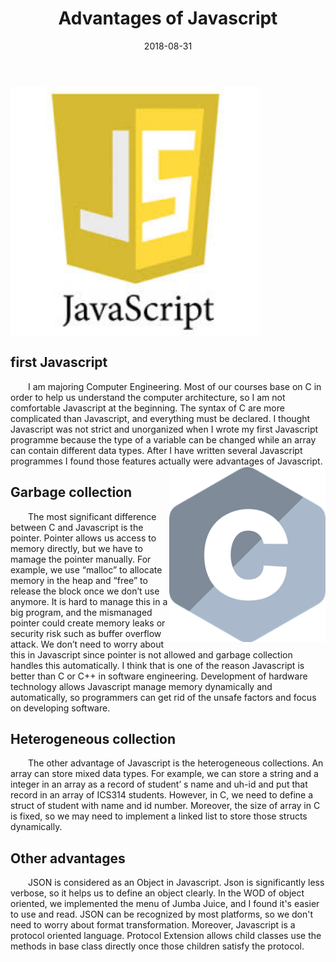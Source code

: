 ﻿---
layout: essay
type: essay
title: Advantages of Javascript
# All dates must be YYYY-MM-DD format!
date: 2018-08-31
labels:
  - Software Engineering
  - Javascript
  - C
---

<img class="floated image" width = "400" length = "350" align="center" src="../images/js.jpeg">

<h2>first Javascript  </h2>
<div style="text-indent:2em">
I am majoring Computer Engineering. Most of our courses base on C in order to help us understand the computer architecture, so I am not comfortable Javascript at the beginning.
The syntax of C are more complicated than Javascript, and everything must be declared. I thought Javascript was not strict and 
unorganized when I wrote my first Javascript programme because the type of a variable can be changed while an array can contain different data types. After I have written several Javascript programmes I found those features actually were advantages of Javascript.
</div>
<img class="rounded image" width = "250" length = "250" align="right" src="../images/c.png">


<h2>Garbage collection  </h2>
<div style="text-indent:2em">
	The most significant difference between C and Javascript is the pointer. Pointer allows us access to memory directly, but we have to mamage the pointer manually. For example, we use “malloc” to allocate memory in the heap and “free” 
  to release the block once we don’t use anymore. It is hard to manage this in a big program, and the mismanaged pointer
  could create memory leaks or security risk such as buffer overflow attack. We don’t
  need to worry about this in Javascript since pointer is not allowed and garbage collection handles this automatically. 
  I think that is one of the reason Javascript is better than C or C++ in software engineering. Development of
  hardware technology allows Javascript manage memory dynamically and automatically, so programmers can get rid of the unsafe
  factors and focus on developing software.
</div>	

<h2>Heterogeneous collection  </h2>
<div style="text-indent:2em">  
The other advantage of Javascript is the heterogeneous collections. An array can store mixed data types. For example, 
we can store a string and a integer in an array as a record of student’ s name and uh-id and put that record in an array of 
ICS314 students. However, in C, we need to define a struct of student with name and id number. Moreover, the size of
array in C is fixed, so we may need to implement a linked list to store those structs dynamically.
</div>	

<h2>Other advantages</h2>
<div style="text-indent:2em">  
	JSON is considered as an Object in Javascript. Json is significantly less verbose, so it helps 
  us to define an object clearly. In the WOD of object oriented, we implemented the menu of Jumba Juice, and I found it's easier to use and read. JSON can be recognized by most platforms, so we don't need to worry about format transformation.
	Moreover, Javascript is a protocol oriented language. Protocol Extension allows child classes use the methods in base class directly once those children satisfy the protocol. 
</div>


